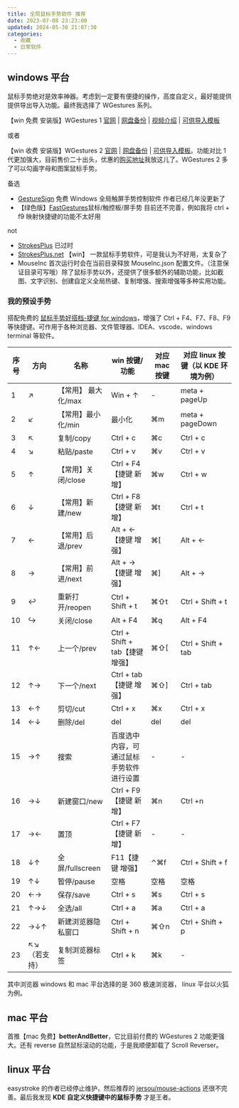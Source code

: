 ```yaml
---
title: 全局鼠标手势软件 推荐
date: 2023-07-08 23:23:00
updated: 2024-05-30 21:07:30
categories:
  - 收藏
  - 日常软件
---
```


## windows 平台

鼠标手势绝对是效率神器。考虑到一定要有便捷的操作，高度自定义，最好能提供提供导出导入功能。最终我选择了 WGestures 系列。

【win 免费 安装版】WGestures 1 [官网](https://www.yingdev.com/projects/wgestures) | [网盘备份](https://share.feijipan.com/s/RnBCul73) | [视频介绍](https://www.bilibili.com/video/BV1xM4y1j79r/?share_source=copy_web&vd_source=54168537affc2c02555097cb26797d99) | [可供导入模板](https://atomgit.com/acc8226/jiejian/tree/main/extra/WGestures)

或者

【win 收费 安装版】WGestures 2 [官网](https://www.yingdev.com/projects/wgestures2) | [网盘备份](https://share.feijipan.com/s/wZBCum33)  | [可供导入模板](https://atomgit.com/acc8226/jiejian/tree/main/extra/WGestures)。功能对比 1 代更加强大，目前售价二十出头，优惠的[购买地址](https://store.lizhi.io/site/products/id/523?cid=46jjayiu)我放这儿了。WGestures 2 多了可以勾画字母和图案鼠标手势。

备选

* [GestureSign](https://zh.gesturesign.win/#/) 免费 Windows 全局触屏手势控制软件 作者已经几年没更新了
* 【绿色版】[FastGestures](https://fg.zhaokeli.com/)鼠标/触控板/屏手势 目前还不完善，例如我将 ctrl + f9 映射快捷键的功能不太好用

not

* [StrokesPlus](https://www.strokesplus.com/) 已过时
* [StrokesPlus.net](https://www.strokesplus.net/) 【win】 一款鼠标手势软件，可是我认为不好用，太复杂了
* MouseInc 首次运行时会在当前目录释放 MouseInc.json 配置文件。（注意保证目录可写哦）除了鼠标手势以外，还提供了很多额外的辅助功能，比如截图、文字识别、创建自定义全局热键、复制增强、搜索增强等多种实用功能。

### 我的预设手势

搭配免费的 [鼠标手势好搭档-捷键 for windows](https://atomgit.com/acc8226/jiejian/tags?tab=release)，增强了 Ctrl + F4、F7、F8、F9 等快捷键。可作用于各种浏览器、文件管理器、IDEA、vscode、windows terminal 等软件。

| 序号 | 方向 | 名称 | win 按键/功能 | 对应 mac 按键 | 对应 linux 按键（以 KDE 环境为例） |
| ----  | ---- | ---- | ---- | ---- | ---- |
| 1 | ↗︎ |【常用】 最大化/max | Win + ↑ | - | meta + pageUp |
| 2 | ↙︎ |【常用】最小化/min | 最小化 | ⌘m | meta + pageDown |
| 3 | ↖︎ | 复制/copy | Ctrl + c | ⌘c | Ctrl + c |
| 4 | ↘︎ | 粘贴/paste | Ctrl + v | ⌘v | Ctrl + v |
| 5 | ↑ |【常用】关闭/close| Ctrl + F4【捷键 新增】| ⌘w | Ctrl + w |
| 6 | ↓ |【常用】新建/new | Ctrl + F8【捷键 新增】| ⌘t | Ctrl + t |
| 7 | ← |【常用】后退/prev | Alt + ← 【捷键 增强】| ⌘[ | Alt + ← |
| 8 | → |【常用】前进/next | Alt + → 【捷键 增强】| ⌘] | Alt + → |
| 9 | ↩ | 重新打开/reopen | Ctrl + Shift + t | ⌘⇧t | Ctrl + Shift + t |
| 10 | ↪ | 关闭/close | Alt + F4 | ⌘q | Alt + F4 |
| 11 | ↑← | 上一个/prev | Ctrl + Shift + tab【捷键 增强】| ⌘⇧[ | Ctrl + Shift + tab |
| 12 | ↑→ | 下一个/next | Ctrl + tab【捷键 增强】| ⌘⇧] | Ctrl + tab |
| 13 | ←↑ | 剪切/cut | Ctrl + x | ⌘x | Ctrl + x |
| 14 | ←↓ | 删除/del | del | del | del |
| 15 | →↑ | 搜索 | 百度选中内容，可通过鼠标手势软件进行设置 | - | - |
| 16 | →↓ | 新建窗口/new | Ctrl + F9【捷键 新增】| ⌘n | Ctrl +n |
| 17 | →← | 置顶 | Ctrl + F7【捷键 新增】| - | - |
| 18 | ↓↑ | 全屏/fullscreen | F11【捷键 增强】| ⌃⌘f | Ctrl + Shift + f |
| 19 | ↑↓ | 暂停/pause | 空格 | 空格 | 空格 |
| 20 | ←→ | 保存/save | Ctrl + s | ⌘s | Ctrl + s |
| 21 | ↑→↓ | 全选/all | Ctrl + a | ⌘a | Ctrl + a |
| 22 | →↓↑ | 新建浏览器隐私窗口 | Ctrl + Shift + n | ⌘⇧n | Ctrl + Shift + p |
| 23 | ↖︎↘︎（若支持）| 复制浏览器标签 | Ctrl + k | ⌘k | - |

其中浏览器 windows 和 mac 平台选择的是 360 极速浏览器， linux 平台以火狐为例。

## mac 平台

首推【mac 免费】**betterAndBetter**，它比目前付费的 WGestures 2 功能更强大。还有 reverse 自然鼠标滚动的功能，于是我顺便卸载了 Scroll Reverser。

## linux 平台

easystroke 的作者已经停止维护，然后推荐的 [jersou/mouse-actions](https://github.com/jersou/mouse-actions) 还很不完善。最后我发现 **KDE 自定义快捷键中的鼠标手势** 才是王者。
